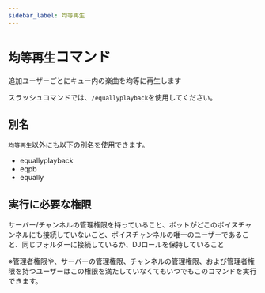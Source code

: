 ```yaml
---
sidebar_label: 均等再生
---
```

# `均等再生`コマンド
追加ユーザーごとにキュー内の楽曲を均等に再生します

スラッシュコマンドでは、`/equallyplayback`を使用してください。

## 別名
`均等再生`以外にも以下の別名を使用できます。

- equallyplayback
- eqpb
- equally




## 実行に必要な権限
サーバー/チャンネルの管理権限を持っていること、ボットがどこのボイスチャンネルにも接続していないこと、ボイスチャンネルの唯一のユーザーであること、同じフォルダーに接続しているか、DJロールを保持していること

※管理者権限や、サーバーの管理権限、チャンネルの管理権限、および管理者権限を持つユーザーはこの権限を満たしていなくてもいつでもこのコマンドを実行できます。
  
